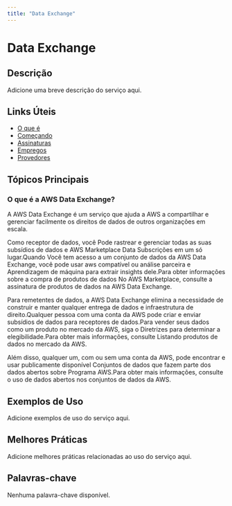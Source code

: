 ```yaml
---
title: "Data Exchange"
---
```


# Data Exchange

## Descrição

Adicione uma breve descrição do serviço aqui.

## Links Úteis

- [O que é](https://docs.aws.amazon.com/data-exchange/latest/userguide/what-is.html)
- [Começando](https://docs.aws.amazon.com/data-exchange/latest/userguide/getting-started.html)
- [Assinaturas](https://docs.aws.amazon.com/data-exchange/latest/userguide/subscriptions.html)
- [Empregos](https://docs.aws.amazon.com/data-exchange/latest/userguide/jobs.html)
- [Provedores](https://docs.aws.amazon.com/data-exchange/latest/userguide/providers.html)

## Tópicos Principais

### O que é a AWS Data Exchange?

A AWS Data Exchange é um serviço que ajuda a AWS a compartilhar e gerenciar facilmente os direitos de dados de outros
organizações em escala.

Como receptor de dados,
você
Pode rastrear e gerenciar todas as suas subsídios de dados e AWS Marketplace Data Subscrições em um só lugar.Quando
Você tem acesso a um conjunto de dados da AWS Data Exchange, você pode usar aws compatível ou análise parceira e
Aprendizagem de máquina para extrair insights dele.Para obter informações sobre a compra de produtos de dados
No AWS Marketplace, consulte a assinatura de produtos de dados na AWS Data Exchange.

Para remetentes de dados, a AWS Data Exchange elimina a necessidade de construir e manter qualquer entrega de dados e
infraestrutura de direito.Qualquer pessoa com uma conta da AWS pode criar e enviar subsídios de dados para
receptores de dados.Para vender seus dados como um produto no mercado da AWS, siga o
Diretrizes para determinar a elegibilidade.Para obter mais informações, consulte Listando produtos de dados no mercado da AWS.

Além disso, qualquer um, com ou sem uma conta da AWS, pode encontrar e usar publicamente disponível
Conjuntos de dados que fazem parte dos dados abertos sobre
Programa AWS.Para obter mais informações, consulte o uso de dados abertos nos conjuntos de dados da AWS.

## Exemplos de Uso

Adicione exemplos de uso do serviço aqui.

## Melhores Práticas

Adicione melhores práticas relacionadas ao uso do serviço aqui.

## Palavras-chave

Nenhuma palavra-chave disponível.
